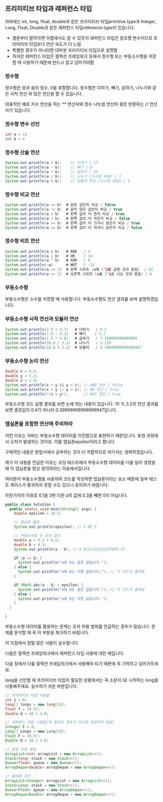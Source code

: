 ## 프리미티브 타입과 레퍼런스 타입
자바에는 int, long, float, double과 같은 프리미티브 타입primitive type과 Integer, Long, Float, Double과 같은 레퍼런스 타입reference type이 있습니다. 

- 결론부터 말하자면 이름에서도 알 수 있듯이 레퍼런스 타입은 참조형 변수이므로 프리미티브 타입보다 연산 속도가 더 느림
- 특별한 경우가 아니라면 대부분 프리미티브 타입으로 설명함
- 하지만 레퍼런스 타입은 컬렉션 프레임워크 등에서 정수형 또는 부동소수형을 저장할 때 사용하기 때문에 반드시 알고 넘어가야함

### 정수형

정수형은 양과 음의 정수, 0을 포함합니다. 정수형은 더하기, 빼기, 곱하기, 나누기와 같은 사칙 연산 외 많은 연산을 할 수 있습니다. 

대표적인 예로 지수 연산을 하는 ** 연산자와 정수 나눗셈 연산의 몫만 반환하는 // 연산자가 있습니다. 


### 정수형 변수 선언

``` java
int a = 13
int b = 4
```

### 정수형 산술 연산
```java
System.out.println(a + b);    // 더하기 / 17
System.out.println(a - b);    // 빼기 / 9
System.out.println(a * b);    // 곱하기 / 52
System.out.println(a / b);    // 나누기 (소수점 버림) / 3
System.out.println(a % b);    // 모듈러 연산 (소수점 버림) / 1
```


### 정수형 비교 연산
```java
System.out.println(a == b)  # 같은 값인지 비교 / false
System.out.println(a != b)  # 같지 않은 값인지 비교 / true
System.out.println(a > b)   # 왼쪽 값이 더 큰지 비교 / true
System.out.println(a < b)   # 왼쪽 값이 더 작은지 비교 / false
System.out.println(a >= b)  # 왼쪽 값이 더 크거나 같은지 비교 / true
System.out.println(a <= b)  # 왼쪽 값이 더 작거나 같은지 비교 / false
```

### 정수형 비트 연산
```java
System.out.println(a & b)   # AND   / 4
System.out.println(a | b)   # OR    / 13
System.out.println(a ^ b)   # XOR   / 9
System.out.println(~a)      # NOT   / -14
System.out.println(a << 2)  # 왼쪽 시프트 (a에 2^2를 곱한 것과 동일)  / 52
System.out.println(a >> 1)  # 오른쪽 시프트 (a를 2^1로 나눈 것과 동일) / 6 
```

### 부동소수형

부동소수형은 소수를 저장할 때 사용합니다. 부동소수형도 연산 결과를 보며 설명하겠습니다.

### 부동소수형 사칙 연산과 모듈러 연산
```java
System.out.println(2.5 + 3.7)   # 더하기   / 6.2
System.out.println(7.9 - 4.2)   # 빼기    / 3.7
System.out.println(1.5 * 4.8)   # 곱하기   / 7.199999999999999
System.out.println(10.0 / 3.2)  # 나누기   / 3.125 
System.out.println(10.0 % 3.2)  # 모듈러   / 0.39999999999999947
```

### 부동소수형 논리 연산
```java
double x = 0.5;
double y = 1.2;
double z = 2.0;
System.out.println(x > y && y < z); // AND 연산 / false
System.out.println(x < y || y < z); // OR 연산 / true
System.out.println(!(x > y));       // NOT 연산 / true
```

부동소수형 코드 실행 결과를 보면 눈에 띄는 내용이 있습니다. 
10 % 3.2의 연산 결과를 보면 결괏값이 0.4가 아니라 0.39999999999999947입니다.

### 엡실론을 포함한 연산에 주의하라

이런 이유는 자바는 부동소수형 데이터를 이진법으로 표현하기 때문입니다. 
표현 과정에서 오차가 발생하는 것이죠. 이를 엡실론epsilon이라고 합니다. 

구체적인 내용은 문법서에서 공부하는 것이 더 적합하므로 여기서는 생략하겠습니다. 

제가 이 내용을 언급한 이유는 코딩 테스트에서 부동소수형 데이터를 다룰 일이 생겼을 때 이 엡실론을 항상 생각하라는 이유에서입니다. 


여러분이 부동소수형을 사용하여 코드를 작성하면 엡실론이라는 요소 때문에 일부 테스트 케이스가 통과하지 못할 수도 있으니 유의하기 바랍니다.

마찬가지의 이유로 0.1을 3번 더한 a의 값에 0.3을 빼면 0이 아닙니다.

```java
public class Solution {
  public static void main(String[] args) {
    double epsilon = 1E-5;

    // 앱실론 출력
    System.out.println(epsilon); // 1.0E-5

    // 부동소수점 수 오차 검사
    double a = 0.1 + 0.2;
    double b = 0.3;
    System.out.println(a - b); // 5.551115123125783E-17

    if (a == b) {
      System.out.println("a와 b는 같은 값입니다.");
    } else {
      System.out.println("a와 b는 다른 값입니다."); // 이 코드가 출력됨
    }

    if (Math.abs(a - b) < epsilon) {
      System.out.println("a와 b는 같은 값입니다."); // 이 코드가 출력됨
    } else {
      System.out.println("a와 b는 다른 값입니다.");
    }
  }

}
```

부동소수형 데이터를 활용하는 문제는 오차 허용 범위를 언급하는 경우가 많습니다. 문제를 분석할 때 꼭 이 부분을 체크하기 바랍니다. 

이 지점에서 정말 많은 사람이 실수합니다.

다음은 컬렉션 프레임워크에서 래퍼런스 타입 사용에 대한 예입니다. 

다음 장에서 다룰 컬렉션 프레임워크에서 사용해야 되기 때문에 꼭 기억하고 넘어가주세요. 


long을 선언할 때 프리미티브 타입이 필요한 상황에서는 꼭 소문자 l로 시작하는 long을 사용해주세요. 실수하기 쉬운 부분입니다.

```java
// 프리미티브 타입 사용법
int i = 0;
long[] longs = new long[10];
float f = 10.5f;
double d = 10 / 3.0;

// 레퍼런스 타입 사용법(꼭 필요한 경우가 아니면 권장하지 않음)
Integer I = 0;
Long[] Longs = new Long[10];
Float F = 10.5f;
Double D = 10 / 3.0;

// 문법 오류 발생
ArrayList<int> arrayList = new ArrayList<>();
Stack<long> stack = new Stack<>();
Queue<float> queue = new Queue<>();
ArrayDeque<double> arrayDeque = new ArrayDeque<>();

// 올바른 코드
ArrayList<Integer> arrayList = new ArrayList<>();
Stack<Long> stack = new Stack<>();
Queue<Float> queue = new ArrayDeque<>();
ArrayDeque<Double> arrayDeque = new ArrayDeque<>();
```
